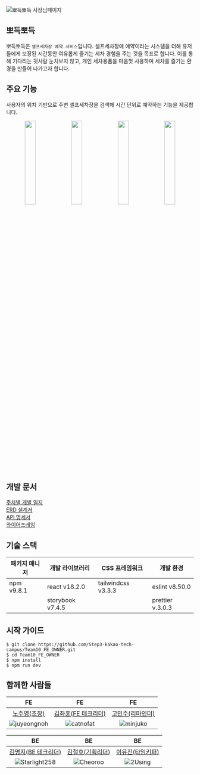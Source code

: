 ![뽀득뽀득 사장님페이지](https://user-images.githubusercontent.com/104883910/273441053-32a84549-2115-455a-aeb5-a2e11a3dafae.png)

## 뽀득뽀득

뽀득뽀득은 `셀프세차장 예약 서비스`입니다. 셀프세차장에 예약이라는 시스템을 더해 유저들에게 보장된 시간동안 여유롭게 즐기는 세차 경험을 주는 것을 목표로 합니다. 이를 통해 기다리는 뒷사람 눈치보지 않고, 개인 세차용품을 마음껏 사용하며 세차를 즐기는 환경을 만들어 나가고자 합니다.

## 주요 기능

사용자의 위치 기반으로 주변 셀프세차장을 검색해 시간 단위로 예약하는 기능을 제공합니다.

<p align="center">
  <img src="https://user-images.githubusercontent.com/104883910/273441056-05c43463-5bd5-4656-95fb-f6b135d64659.png" align="center" width="24%">
  <img src="https://user-images.githubusercontent.com/104883910/273441057-8feb9154-acc2-499d-9b1a-833f59a0cebc.png" align="center" width="24%">
  <img src="https://user-images.githubusercontent.com/104883910/273441058-d923cc94-5b53-4ab2-9f52-67ebb8a6454c.png" align="center" width="24%">
  <img src="https://user-images.githubusercontent.com/104883910/273443450-10a46190-e2b8-427d-803d-ba2001291a68.png" align="center" width="24%">
</p>

## 개발 문서

[주차별 개발 일지](https://www.notion.so/6cedabdbf1e343ab9bd64354ee45515f?pvs=4)<br>
[ERD 설계서]()<br>
[API 명세서](https://www.notion.so/API-67efa4eea535426b89649a8c311b80a0?pvs=4)<br>
[와이어프레임](https://www.figma.com/file/raidVFqnBM3KgJY4KFCoB1/%EB%BD%80%EB%93%9D%EB%BD%80%EB%93%9D-%EC%99%80%EC%9D%B4%EC%96%B4%ED%94%84%EB%A0%88%EC%9E%84?type=design&node-id=1832%3A6899&mode=design&t=X4E2jm08WA3gzqba-1)

## 기술 스택

| 패키지 매니저 | 개발 라이브러리  | CSS 프레임워크     | 개발 환경        |
| ------------- | ---------------- | ------------------ | ---------------- |
| npm v9.8.1    | react v18.2.0    | tailwindcss v3.3.3 | eslint v8.50.0   |
|               | storybook v7.4.5 |                    | prettier v.3.0.3 |

## 시작 가이드

```
$ git clone https://github.com/Step3-kakao-tech-campus/Team10_FE_OWNER.git
$ cd Team10_FE_OWNER
$ npm install
$ npm run dev
```

## 함께한 사람들

|                                                           FE                                                           |                                                         FE                                                          |                                                         FE                                                         |
| :--------------------------------------------------------------------------------------------------------------------: | :-----------------------------------------------------------------------------------------------------------------: | :----------------------------------------------------------------------------------------------------------------: |
|                                     [노주영(조장)](https://github.com/juyeongnoh)                                      |                                 [김좌훈(FE 테크리더)](https://github.com/catnofat)                                  |                                   [고민주(리마인더)](https://github.com/minjuko)                                   |
| ![juyeongnoh](https://user-images.githubusercontent.com/104883910/273441208-04b916c7-3d13-437e-b269-6837e6977453.jpeg) | ![catnofat](https://user-images.githubusercontent.com/104883910/273441205-78f72cd1-1c75-495c-9d9a-9fd68ee7f755.png) | ![minjuko](https://user-images.githubusercontent.com/104883910/273441202-5cd106a5-b15c-4b1e-a609-59c1ce2d05ae.png) |

|                                                           BE                                                            |                                                         BE                                                         |                                                        BE                                                         |
| :---------------------------------------------------------------------------------------------------------------------: | :----------------------------------------------------------------------------------------------------------------: | :---------------------------------------------------------------------------------------------------------------: |
|                                 [김명지(BE 테크리더)](https://github.com/Starlight258)                                  |                                   [김철호(기획리더)](https://github.com/Cheoroo)                                   |                                   [이유진(타임키퍼)](https://github.com/2Using)                                   |
| ![Starlight258](https://user-images.githubusercontent.com/104883910/273441204-57ff5077-61b7-46fb-9252-4d07d751c2f7.png) | ![Cheoroo](https://user-images.githubusercontent.com/104883910/273441206-53e3289b-4d54-416c-a4bb-8378b6bdeee5.png) | ![2Using](https://user-images.githubusercontent.com/104883910/273441211-80d28f43-ef45-40cc-893a-f3787823f725.png) |
